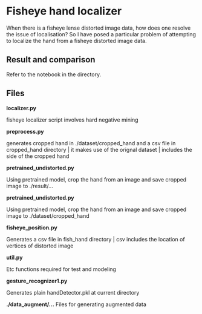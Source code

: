 # Fisheye hand localizer

When there is a fisheye lense distorted image data, how does one resolve the issue of localisation? So I have posed a particular problem of attempting to localize the hand from a fisheye distorted image data.

## Result and comparison

Refer to the notebook in the directory.

## Files 

**localizer.py**

fisheye localizer script involves hard negative mining 

**preprocess.py**

generates cropped hand in ./dataset/cropped_hand and a csv file in cropped_hand directory | it makes use of the orignal dataset | includes the side of the cropped hand

**pretrained_undistorted.py**

Using pretrained model, crop the hand from an image and save cropped image to ./result/...


**pretrained_undistorted.py**

Using pretrained model, crop the hand from an image and save cropped image to ./dataset/cropped_hand

**fisheye_position.py**

Generates a csv file in fish_hand directory | csv includes the location of vertices of distorted image
    
**util.py**

Etc functions required for test and modeling

**gesture_recognizer1.py**

Generates plain handDetector.pkl at current directory

**./data_augment/...**
Files for generating augmented data



 
